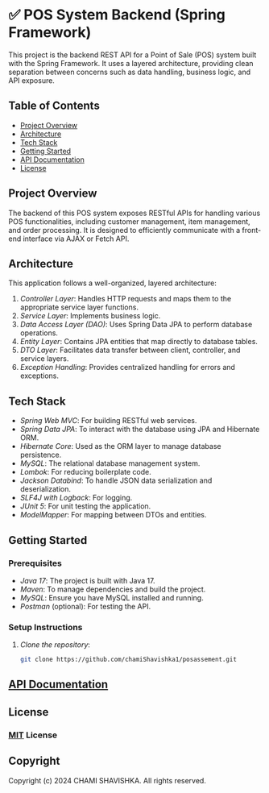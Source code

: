 # ✅ POS System Backend (Spring Framework)

This project is the backend REST API for a Point of Sale (POS) system built with the Spring Framework. It uses a layered architecture, providing clean separation between concerns such as data handling, business logic, and API exposure.

## Table of Contents

- [Project Overview](#project-overview)
- [Architecture](#architecture)
- [Tech Stack](#tech-stack)
- [Getting Started](#getting-started)
- [API Documentation](#api-documentation)
- [License](#license)

## Project Overview

The backend of this POS system exposes RESTful APIs for handling various POS functionalities, including customer management, item management, and order processing. It is designed to efficiently communicate with a front-end interface via AJAX or Fetch API.

## Architecture

This application follows a well-organized, layered architecture:
1. *Controller Layer*: Handles HTTP requests and maps them to the appropriate service layer functions.
2. *Service Layer*: Implements business logic.
3. *Data Access Layer (DAO)*: Uses Spring Data JPA to perform database operations.
4. *Entity Layer*: Contains JPA entities that map directly to database tables.
5. *DTO Layer*: Facilitates data transfer between client, controller, and service layers.
6. *Exception Handling*: Provides centralized handling for errors and exceptions.

## Tech Stack

- *Spring Web MVC*: For building RESTful web services.
- *Spring Data JPA*: To interact with the database using JPA and Hibernate ORM.
- *Hibernate Core*: Used as the ORM layer to manage database persistence.
- *MySQL*: The relational database management system.
- *Lombok*: For reducing boilerplate code.
- *Jackson Databind*: To handle JSON data serialization and deserialization.
- *SLF4J with Logback*: For logging.
- *JUnit 5*: For unit testing the application.
- *ModelMapper*: For mapping between DTOs and entities.

## Getting Started

### Prerequisites

- *Java 17*: The project is built with Java 17.
- *Maven*: To manage dependencies and build the project.
- *MySQL*: Ensure you have MySQL installed and running.
- *Postman* (optional): For testing the API.

### Setup Instructions

1. *Clone the repository*:
   ```bash
   git clone https://github.com/chamiShavishka1/posassement.git

## [API Documentation](https://documenter.getpostman.com/view/35385607/2sAXxS8Wmc)

## License

### [MIT](https://github.com/sandeeparavindi/Spring-WEB-POS-System/edit/master/License.txt) License

## Copyright

Copyright (c) 2024 CHAMI SHAVISHKA. All rights reserved.